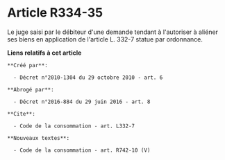 # Article R334-35

Le juge saisi par le débiteur d'une demande tendant à l'autoriser à aliéner ses biens en application de l'article L. 332-7
statue par ordonnance.

**Liens relatifs à cet article**

	**Créé par**:

	  - Décret n°2010-1304 du 29 octobre 2010 - art. 6

	**Abrogé par**:

	  - Décret n°2016-884 du 29 juin 2016 - art. 8

	**Cite**:

	  - Code de la consommation - art. L332-7

	**Nouveaux textes**:

	  - Code de la consommation - art. R742-10 (V)
